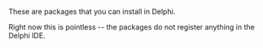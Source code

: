These are packages that you can install in Delphi.

Right now this is pointless -- the packages do not register anything in the Delphi IDE.
